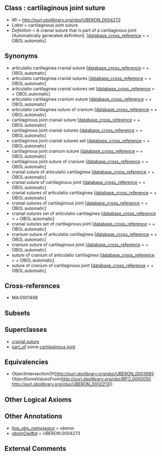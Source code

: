 
## Class : cartilaginous joint suture

 * *IRI* = http://purl.obolibrary.org/obo/UBERON_0004273
 * *Label* = cartilaginous joint suture
 * *Definition* = A cranial suture that is part of a cartilaginous joint [Automatically generated definition]. [[database_cross_reference](../../ef/oboInOwl#hasDbXref.md) =  + OBOL:automatic]

## Synonyms

 * articulatio cartilaginea cranial suture [[database_cross_reference](../../ef/oboInOwl#hasDbXref.md) =  + OBOL:automatic]
 * articulatio cartilaginea cranial sutures [[database_cross_reference](../../ef/oboInOwl#hasDbXref.md) =  + OBOL:automatic]
 * articulatio cartilaginea cranial sutures set [[database_cross_reference](../../ef/oboInOwl#hasDbXref.md) =  + OBOL:automatic]
 * articulatio cartilaginea cranium suture [[database_cross_reference](../../ef/oboInOwl#hasDbXref.md) =  + OBOL:automatic]
 * articulatio cartilaginea suture of cranium [[database_cross_reference](../../ef/oboInOwl#hasDbXref.md) =  + OBOL:automatic]
 * cartilaginous joint cranial suture [[database_cross_reference](../../ef/oboInOwl#hasDbXref.md) =  + OBOL:automatic]
 * cartilaginous joint cranial sutures [[database_cross_reference](../../ef/oboInOwl#hasDbXref.md) =  + OBOL:automatic]
 * cartilaginous joint cranial sutures set [[database_cross_reference](../../ef/oboInOwl#hasDbXref.md) =  + OBOL:automatic]
 * cartilaginous joint cranium suture [[database_cross_reference](../../ef/oboInOwl#hasDbXref.md) =  + OBOL:automatic]
 * cartilaginous joint suture of cranium [[database_cross_reference](../../ef/oboInOwl#hasDbXref.md) =  + OBOL:automatic]
 * cranial suture of articulatio cartilaginea [[database_cross_reference](../../ef/oboInOwl#hasDbXref.md) =  + OBOL:automatic]
 * cranial suture of cartilaginous joint [[database_cross_reference](../../ef/oboInOwl#hasDbXref.md) =  + OBOL:automatic]
 * cranial sutures of articulatio cartilaginea [[database_cross_reference](../../ef/oboInOwl#hasDbXref.md) =  + OBOL:automatic]
 * cranial sutures of cartilaginous joint [[database_cross_reference](../../ef/oboInOwl#hasDbXref.md) =  + OBOL:automatic]
 * cranial sutures set of articulatio cartilaginea [[database_cross_reference](../../ef/oboInOwl#hasDbXref.md) =  + OBOL:automatic]
 * cranial sutures set of cartilaginous joint [[database_cross_reference](../../ef/oboInOwl#hasDbXref.md) =  + OBOL:automatic]
 * cranium suture of articulatio cartilaginea [[database_cross_reference](../../ef/oboInOwl#hasDbXref.md) =  + OBOL:automatic]
 * cranium suture of cartilaginous joint [[database_cross_reference](../../ef/oboInOwl#hasDbXref.md) =  + OBOL:automatic]
 * suture of cranium of articulatio cartilaginea [[database_cross_reference](../../ef/oboInOwl#hasDbXref.md) =  + OBOL:automatic]
 * suture of cranium of cartilaginous joint [[database_cross_reference](../../ef/oboInOwl#hasDbXref.md) =  + OBOL:automatic]

## Cross-references

 * MA:0001498

## Subsets


## Superclasses

 * [cranial suture](../../UBERON/85/UBERON_0003685.md)
 * [part_of](../../BFO/50/BFO_0000050.md) some [cartilaginous joint](../../UBERON/13/UBERON_0002213.md)

## Equivalencies

 * ObjectIntersectionOf(<http://purl.obolibrary.org/obo/UBERON_0003685> ObjectSomeValuesFrom(<http://purl.obolibrary.org/obo/BFO_0000050> <http://purl.obolibrary.org/obo/UBERON_0002213>))

## Other Logical Axioms


## Other Annotations

 * *[has_obo_namespace](../../ce/oboInOwl#hasOBONamespace.md)* = uberon
 * *[oboInOwl#id](../../id/oboInOwl#id.md)* = UBERON:0004273

## External Comments

